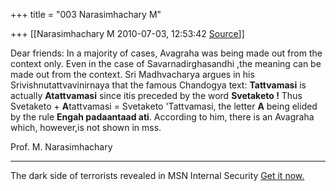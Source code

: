 +++
title = "003 Narasimhachary M"

+++
[[Narasimhachary M	2010-07-03, 12:53:42 [Source](https://groups.google.com/g/bvparishat/c/5H3TKOs1jVo)]]



Dear friends: In a majority of cases, Avagraha was being made out from the context only. Even in the case of Savarnadirghasandhi ,the meaning
can be made out from the context. Sri Madhvacharya argues in his Srivishnutattvavinirnaya that the famous Chandogya text: **Tattvamasi** is actually **Atattvamasi** since itis preceded by the word **Svetaketo !** Thus Svetaketo + **A**tattvamasi = Svetaketo 'Tattvamasi, the letter **A** being elided by the rule **Engah padaantaad ati**. According to him, there is an Avagraha which, however,is not shown in mss.  
  
Prof. M. Narasimhachary  
  

------------------------------------------------------------------------

The dark side of terrorists revealed in MSN Internal Security [Get it now.](http://news.in.msn.com/internalsecurity/)


